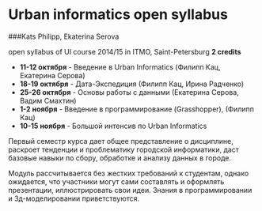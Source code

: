 Urban informatics open syllabus
=====================
###Kats Philipp, Ekaterina Serova

open syllabus of UI course 2014/15 in ITMO, Saint-Petersburg
**2 credits**

 - **11-12 октября** - Введение в Urban Informatics (Филипп Кац, Екатерина Серова)
 - **18-19 октября** - Дата-Экспедиция (Филипп Кац, Ирина Радченко)
 - **25-26 октября** -  Основы работы с данными (Екатерина Серова, Вадим Смахтин)
 - **1-2 ноября** - Введение в программирование (Grasshopper), (Филипп Кац)
 - **10-15 ноября** - Большой интенсив по Urban Informatics

Первый семестр курса дает общее представление о дисциплине, раскроет тенденции и проблематику городской информатики,  даст базовые навыки по сбору, обработке и анализу данных в городе. 

Модуль рассчитывается без жестких требований к студентам, однако ожидается, что участники могут сами составлять и оформлять презентации, иллюстрировать свои идеи. Знания в программировании и 3д-моделировании приветствуются.
